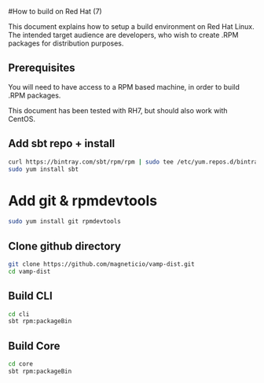 #How to build on Red Hat (7)

This document explains how to setup a build environment on Red Hat Linux. The intended target audience are developers, who wish to create .RPM packages for distribution purposes.


## Prerequisites

You will need to have access to a RPM based machine, in order to build .RPM packages.

This document has been tested with RH7, but should also work with CentOS.


## Add sbt repo + install
```bash
curl https://bintray.com/sbt/rpm/rpm | sudo tee /etc/yum.repos.d/bintray-sbt-rpm.repo
sudo yum install sbt
```

# Add git & rpmdevtools

```bash
sudo yum install git rpmdevtools
```

## Clone github directory
``` bash
git clone https://github.com/magneticio/vamp-dist.git
cd vamp-dist
```

## Build CLI
```bash
cd cli
sbt rpm:packageBin
```

## Build Core
```bash
cd core
sbt rpm:packageBin
```
